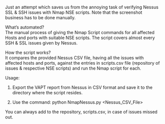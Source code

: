 Just an attempt which saves us from the annoying task of verifying Nessus SSL & SSH issues with Nmap NSE scripts.
Note that the screenshot business has to be done manually.

What’s automated?       
The manual process of giving the Nmap Script commands for all affected Hosts and ports with suitable NSE scripts. The script covers almost every SSH & SSL issues given by Nessus. 

How the script works?   
It compares the provided Nessus CSV file, having all the issues with affected hosts and ports, against the entries in scripts.csv file (repository of issues & respective NSE scripts) and run the Nmap script for each.

Usage:
1.	Export the VAPT report from Nessus in CSV format and save it to the directory where the script resides.

2.	Use the command: python NmapNessus.py <Nessus_CSV_File>

You can always add to the repository, scripts.csv, in case of issues missed out.

